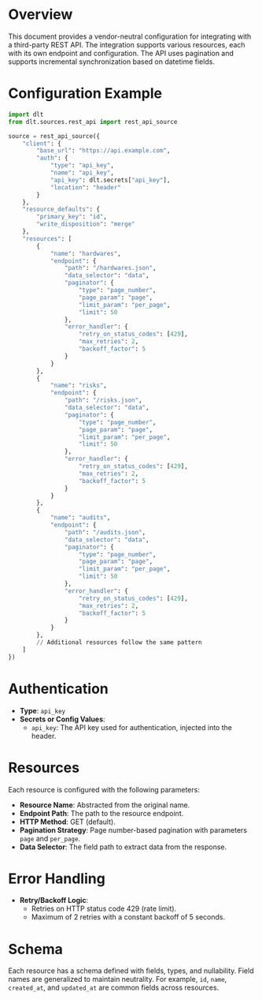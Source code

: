 # Overview

This document provides a vendor-neutral configuration for integrating with a third-party REST API. The integration supports various resources, each with its own endpoint and configuration. The API uses pagination and supports incremental synchronization based on datetime fields.

# Configuration Example

```python
import dlt
from dlt.sources.rest_api import rest_api_source

source = rest_api_source({
    "client": {
        "base_url": "https://api.example.com",
        "auth": {
            "type": "api_key",
            "name": "api_key",
            "api_key": dlt.secrets["api_key"],
            "location": "header"
        }
    },
    "resource_defaults": {
        "primary_key": "id",
        "write_disposition": "merge"
    },
    "resources": [
        {
            "name": "hardwares",
            "endpoint": {
                "path": "/hardwares.json",
                "data_selector": "data",
                "paginator": {
                    "type": "page_number",
                    "page_param": "page",
                    "limit_param": "per_page",
                    "limit": 50
                },
                "error_handler": {
                    "retry_on_status_codes": [429],
                    "max_retries": 2,
                    "backoff_factor": 5
                }
            }
        },
        {
            "name": "risks",
            "endpoint": {
                "path": "/risks.json",
                "data_selector": "data",
                "paginator": {
                    "type": "page_number",
                    "page_param": "page",
                    "limit_param": "per_page",
                    "limit": 50
                },
                "error_handler": {
                    "retry_on_status_codes": [429],
                    "max_retries": 2,
                    "backoff_factor": 5
                }
            }
        },
        {
            "name": "audits",
            "endpoint": {
                "path": "/audits.json",
                "data_selector": "data",
                "paginator": {
                    "type": "page_number",
                    "page_param": "page",
                    "limit_param": "per_page",
                    "limit": 50
                },
                "error_handler": {
                    "retry_on_status_codes": [429],
                    "max_retries": 2,
                    "backoff_factor": 5
                }
            }
        },
        // Additional resources follow the same pattern
    ]
})
```

# Authentication

- **Type**: `api_key`
- **Secrets or Config Values**: 
  - `api_key`: The API key used for authentication, injected into the header.

# Resources

Each resource is configured with the following parameters:

- **Resource Name**: Abstracted from the original name.
- **Endpoint Path**: The path to the resource endpoint.
- **HTTP Method**: GET (default).
- **Pagination Strategy**: Page number-based pagination with parameters `page` and `per_page`.
- **Data Selector**: The field path to extract data from the response.

# Error Handling

- **Retry/Backoff Logic**: 
  - Retries on HTTP status code 429 (rate limit).
  - Maximum of 2 retries with a constant backoff of 5 seconds.

# Schema

Each resource has a schema defined with fields, types, and nullability. Field names are generalized to maintain neutrality. For example, `id`, `name`, `created_at`, and `updated_at` are common fields across resources.